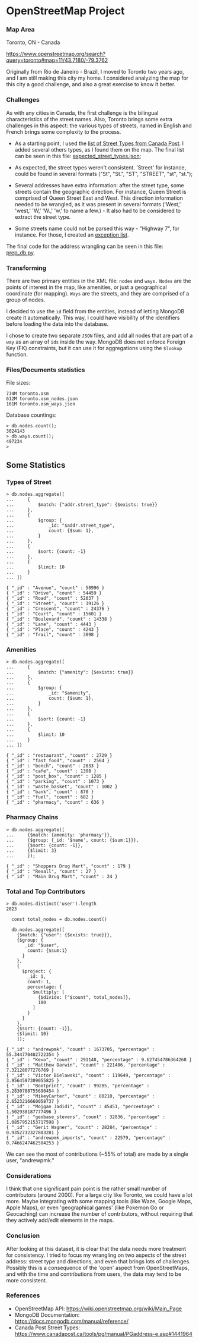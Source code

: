 # OpenStreetMap Project #

### Map Area ###

Toronto, ON - Canada

https://www.openstreetmap.org/search?query=toronto#map=11/43.7180/-79.3762

Originally from Rio de Janeiro - Brazil, I moved to Toronto two years ago, and I am still making this city my home. I considered analyzing the map for this city a good challenge, and also a great exercise to know it better.

### Challenges ###

As with any cities in Canada, the first challenge is the bilingual characteristics of the street names. Also, Toronto brings some extra challenges in this aspect: the various types of streets, named in English and French brings some complexity to the process.

- As a starting point, I used the [list of Street Types from Canada Post](https://www.canadapost.ca/tools/pg/manual/PGaddress-e.asp#1441964). I added several others types, as I found them on the map. The final list can be seen in this file: [expected_street_types.json](./expected_street_types.json);

- As expected, the street types weren't consistent. 'Street' for instance, could be found in several formats ("St", "St.", "ST", "STREET", "st", "st.");

- Several addresses have extra information: after the street type, some streets contain the geographic direction. For instance, Queen Street is comprised of Queen Street East and West. This direction information needed to be wrangled, as it was present in several formats ('West,' 'west,' 'W,' 'W.,' 'w,' to name a few.) - It also had to be considered to extract the street type.

- Some streets name could not be parsed this way - "Highway 7", for instance. For those, I created an [exception list](./exception_addresses.json).


The final code for the address wrangling can be seen in this file: [prep_db.py](./prep_db.py).

### Transforming ###

There are two primary entities in the XML file: `nodes` and `ways.` `Nodes` are the points of interest in the map, like amenities, or just a geographical coordinate (for mapping). `Ways` are the streets, and they are comprised of a group of nodes. 

I decided to use the `id` field from the entities, instead of letting MongoDB create it automatically. This way, I could have visibility of the identifiers before loading the data into the database.

I chose to create two separate `JSON` files, and add all nodes that are part of a `way` as an array of `ids` inside the way. MongoDB does not enforce Foreign Key (FK) constraints, but it can use it for aggregations using the `$lookup` function.

### Files/Documents statistics ###

File sizes: 

```
734M toronto.osm
612M toronto.osm_nodes.json
161M toronto.osm_ways.json
```

Database countings:

```
> db.nodes.count();
3024143
> db.ways.count();
497234
>
```


## Some Statistics ###

### Types of Street ###

```
> db.nodes.aggregate([
...     {
...         $match: {"addr.street_type": {$exists: true}}
...     },
...     {
...         $group: {
...             _id: "$addr.street_type",
...             count: {$sum: 1},
...         }
...     },
...     {
...         $sort: {count: -1}
...     },
...     {
...         $limit: 10
...     }
... ])
```
```
{ "_id" : "Avenue", "count" : 58996 }
{ "_id" : "Drive", "count" : 54459 }
{ "_id" : "Road", "count" : 52037 }
{ "_id" : "Street", "count" : 39126 }
{ "_id" : "Crescent", "count" : 24376 }
{ "_id" : "Court", "count" : 15601 }
{ "_id" : "Boulevard", "count" : 14338 }
{ "_id" : "Lane", "count" : 4443 }
{ "_id" : "Place", "count" : 4243 }
{ "_id" : "Trail", "count" : 3898 }
```

### Amenities ###

```
> db.nodes.aggregate([
...     {
...         $match: {"amenity": {$exists: true}}
...     },
...     {
...         $group: {
...             _id: "$amenity",
...             count: {$sum: 1},
...         }
...     },
...     {
...         $sort: {count: -1}
...     },
...     {
...         $limit: 10
...     }
... ])
```

```
{ "_id" : "restaurant", "count" : 2729 }
{ "_id" : "fast_food", "count" : 2564 }
{ "_id" : "bench", "count" : 2033 }
{ "_id" : "cafe", "count" : 1308 }
{ "_id" : "post_box", "count" : 1285 }
{ "_id" : "parking", "count" : 1073 }
{ "_id" : "waste_basket", "count" : 1002 }
{ "_id" : "bank", "count" : 870 }
{ "_id" : "fuel", "count" : 682 }
{ "_id" : "pharmacy", "count" : 636 }
```

### Pharmacy Chains ###
```
> db.nodes.aggregate([
...     {$match: {amenity: 'pharmacy'}},
...     {$group: {_id: '$name', count: {$sum:1}}},
...     {$sort: {count: -1}},
...     {$limit: 3}
...     ]);
```

```
{ "_id" : "Shoppers Drug Mart", "count" : 179 }
{ "_id" : "Rexall", "count" : 27 }
{ "_id" : "Main Drug Mart", "count" : 24 }
```

### Total and Top Contributors ###


```
> db.nodes.distinct('user').length
2023
```

```
  const total_nodes = db.nodes.count()

  db.nodes.aggregate([
    {$match: {"user": {$exists: true}}},
    {$group: {
       _id: "$user", 
        count: {$sum:1}
      }
    },
    {
      $project: {
        _id: 1,
        count: 1,
        percentage: {
          $multiply: [
            {$divide: ["$count", total_nodes]}, 
            100
          ]
        }
      }
    },
    {$sort: {count: -1}},
    {$limit: 10}
    ]);
```
```
{ "_id" : "andrewpmk", "count" : 1673705, "percentage" : 55.344770402722354 }
{ "_id" : "Kevo", "count" : 291148, "percentage" : 9.627454786364268 }
{ "_id" : "Matthew Darwin", "count" : 221406, "percentage" : 7.32128077276769 }
{ "_id" : "Victor Bielawski", "count" : 119649, "percentage" : 3.9564597309055825 }
{ "_id" : "Bootprint", "count" : 99285, "percentage" : 3.2830788755690454 }
{ "_id" : "MikeyCarter", "count" : 80210, "percentage" : 2.6523216660058737 }
{ "_id" : "Mojgan Jadidi", "count" : 45451, "percentage" : 1.502938187777496 }
{ "_id" : "geobase_stevens", "count" : 32836, "percentage" : 1.0857952153717598 }
{ "_id" : "Gerit Wagner", "count" : 28284, "percentage" : 0.9352732327803281 }
{ "_id" : "andrewpmk_imports", "count" : 22579, "percentage" : 0.7466247462504253 }
```

We can see the most of contributions (~55% of total) are made by a single user, "andrewpmk."

### Considerations ###

I think that one significant pain point is the rather small number of contributors (around 2000). For a large city like Toronto, we could have a lot more. Maybe integrating with some mapping tools (like Waze, Google Maps, Apple Maps), or even 'geographical games' (like Pokemon Go or Geocaching) can increase the number of contributors, without requiring that they actively add/edit elements in the maps.

### Conclusion ###

After looking at this dataset, it is clear that the data needs more treatment for consistency. I tried to focus my wrangling on two aspects of the street address: street type and directions, and even that brings lots of challenges. Possibly this is a consequence of the 'open' aspect from OpenStreetMaps, and with the time and contributions from users, the data may tend to be more consistent.


### References ###

- OpenStreetMap API: https://wiki.openstreetmap.org/wiki/Main_Page
- MongoDB Documentation: https://docs.mongodb.com/manual/reference/
- Canada Post Street Types: https://www.canadapost.ca/tools/pg/manual/PGaddress-e.asp#1441964
